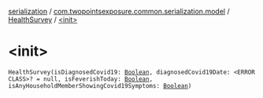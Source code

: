 [serialization](../../index.md) / [com.twopointsexposure.common.serialization.model](../index.md) / [HealthSurvey](index.md) / [&lt;init&gt;](./-init-.md)

# &lt;init&gt;

`HealthSurvey(isDiagnosedCovid19: `[`Boolean`](https://kotlinlang.org/api/latest/jvm/stdlib/kotlin/-boolean/index.html)`, diagnosedCovid19Date: <ERROR CLASS>? = null, isFeverishToday: `[`Boolean`](https://kotlinlang.org/api/latest/jvm/stdlib/kotlin/-boolean/index.html)`, isAnyHouseholdMemberShowingCovid19Symptoms: `[`Boolean`](https://kotlinlang.org/api/latest/jvm/stdlib/kotlin/-boolean/index.html)`)`